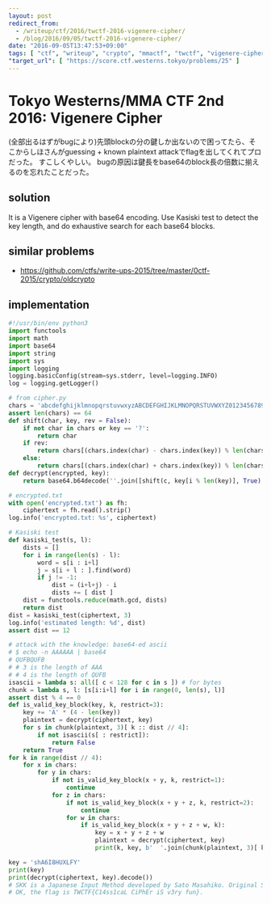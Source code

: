 ```yaml
---
layout: post
redirect_from:
  - /writeup/ctf/2016/twctf-2016-vigenere-cipher/
  - /blog/2016/09/05/twctf-2016-vigenere-cipher/
date: "2016-09-05T13:47:53+09:00"
tags: [ "ctf", "writeup", "crypto", "mmactf", "twctf", "vigenere-cipher" ]
"target_url": [ "https://score.ctf.westerns.tokyo/problems/25" ]
---
```


# Tokyo Westerns/MMA CTF 2nd 2016: Vigenere Cipher

(全部出るはずがbugにより)先頭blockの分の鍵しか出ないので困ってたら、そこからしほさんがguessing + known plaintext attackでflagを出してくれてプロだった。
すこしくやしい。
bugの原因は鍵長をbase64のblock長の倍数に揃えるのを忘れたことだった。

## solution

It is a Vigenere cipher with base64 encoding.
Use Kasiski test to detect the key length, and do exhaustive search for each base64 blocks.

## similar problems

-   <https://github.com/ctfs/write-ups-2015/tree/master/0ctf-2015/crypto/oldcrypto>

## implementation

``` python
#!/usr/bin/env python3
import functools
import math
import base64
import string
import sys
import logging
logging.basicConfig(stream=sys.stderr, level=logging.INFO)
log = logging.getLogger()

# from cipher.py
chars = 'abcdefghijklmnopqrstuvwxyzABCDEFGHIJKLMNOPQRSTUVWXYZ0123456789+/'
assert len(chars) == 64
def shift(char, key, rev = False):
    if not char in chars or key == '?':
        return char
    if rev:
        return chars[(chars.index(char) - chars.index(key)) % len(chars)]
    else:
        return chars[(chars.index(char) + chars.index(key)) % len(chars)]
def decrypt(encrypted, key):
    return base64.b64decode(''.join([shift(c, key[i % len(key)], True) for i, c in enumerate(encrypted)]))

# encrypted.txt
with open('encrypted.txt') as fh:
    ciphertext = fh.read().strip()
log.info('encrypted.txt: %s', ciphertext)

# Kasiski test
def kasiski_test(s, l):
    dists = []
    for i in range(len(s) - l):
        word = s[i : i+l]
        j = s[i + l : ].find(word)
        if j != -1:
            dist = (i+l+j) - i
            dists += [ dist ]
    dist = functools.reduce(math.gcd, dists)
    return dist
dist = kasiski_test(ciphertext, 3)
log.info('estimated length: %d', dist)
assert dist == 12

# attack with the knowledge: base64-ed ascii
# $ echo -n AAAAAA | base64
# QUFBQUFB
# # 3 is the length of AAA
# # 4 is the length of QUFB
isascii = lambda s: all([ c < 128 for c in s ]) # for bytes
chunk = lambda s, l: [s[i:i+l] for i in range(0, len(s), l)]
assert dist % 4 == 0
def is_valid_key_block(key, k, restrict=3):
    key += 'A' * (4 - len(key))
    plaintext = decrypt(ciphertext, key)
    for s in chunk(plaintext, 3)[ k :: dist // 4]:
        if not isascii(s[ : restrict]):
            return False
    return True
for k in range(dist // 4):
    for x in chars:
        for y in chars:
            if not is_valid_key_block(x + y, k, restrict=1):
                continue
            for z in chars:
                if not is_valid_key_block(x + y + z, k, restrict=2):
                    continue
                for w in chars:
                    if is_valid_key_block(x + y + z + w, k):
                        key = x + y + z + w
                        plaintext = decrypt(ciphertext, key)
                        print(k, key, b'  '.join(chunk(plaintext, 3)[ k :: dist // 4]))

key = 'shA6I8HUXLFY'
print(key)
print(decrypt(ciphertext, key).decode())
# SKK is a Japanese Input Method developed by Sato Masahiko. Original SKK targets Emacs. However, there are various SKK programs that works other systems such as SKKFEP(for Windows), AquaSKK(for MacOS X) and eskk(for vim).
# OK, the flag is TWCTF{C14ss1caL CiPhEr iS v3ry fun}.
```
